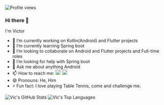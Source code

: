 ![Profile views](https://gpvc.arturio.dev/victor-el)
### Hi there 👋

I'm Victor

- 🔭 I’m currently working on Kotlin(Android) and Flutter projects
- 🌱 I’m currently learning Spring boot
- 👯 I’m looking to collaborate on Android and Flutter projects and Full-time roles
- 🤔 I’m looking for help with Spring boot
- 💬 Ask me about anything Android
- 📫 How to reach me: [<img src='https://cdn.jsdelivr.net/npm/simple-icons@3.0.1/icons/twitter.svg' alt='twitter' height='18'>](https://twitter.com/code_enzyme)
  [<img src='https://cdn.jsdelivr.net/npm/simple-icons@3.0.1/icons/gmail.svg' alt='G-mail' height='18' color = 'blue'>](victorelezua@gmail.com)
- 😄 Pronouns: He, Him
- ⚡ Fun fact: I love playing Table Tennis, come and challenge me.


![Vic's GitHub Stats](https://github-readme-stats.vercel.app/api?username=victor-el&theme=cobalt&show_icons=true&&line_height=40)
![Vic's Top Languages](https://github-readme-stats.vercel.app/api/top-langs/?username=victor-el&theme=cobalt&show_icons=true)<br/>
